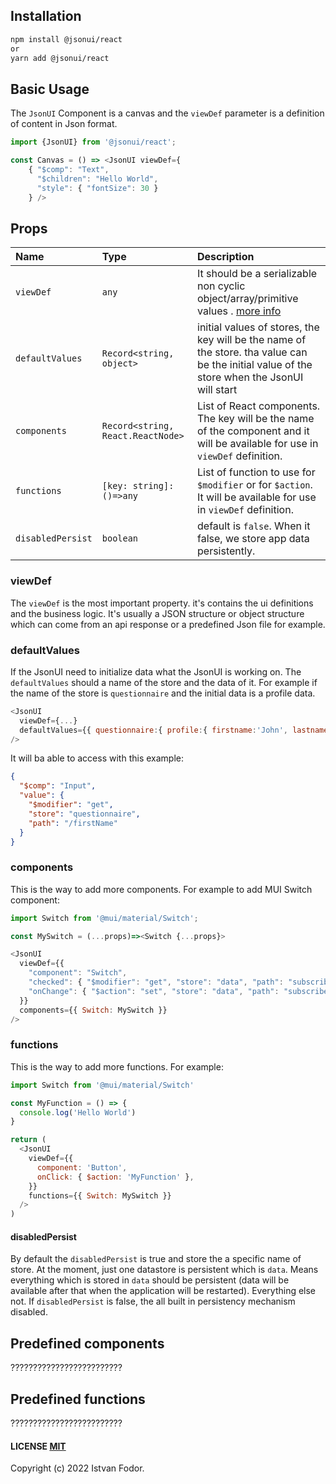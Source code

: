 ## Installation

```bash
npm install @jsonui/react
or
yarn add @jsonui/react
```

## Basic Usage

The `JsonUI` Component is a canvas and the `viewDef` parameter is a definition of content in Json format.

```js
import {JsonUI} from '@jsonui/react';

const Canvas = () => <JsonUI viewDef={
    { "$comp": "Text",
      "$children": "Hello World",
      "style": { "fontSize": 30 }
    } />
```

## Props

| Name              | Type                              | Description                                                                                                                                 |
| :---------------- | :-------------------------------- | :------------------------------------------------------------------------------------------------------------------------------------------ |
| `viewDef`         | `any`                             | It should be a serializable non cyclic object/array/primitive values . [more info](./api-json)                                              |
| `defaultValues`   | `Record<string, object>`          | initial values of stores, the key will be the name of the store. tha value can be the initial value of the store when the JsonUI will start |
| `components`      | `Record<string, React.ReactNode>` | List of React components. The key will be the name of the component and it will be available for use in `viewDef` definition.               |
| `functions`       | `[key: string]: ()=>any`          | List of function to use for `$modifier` or for `$action`. It will be available for use in `viewDef` definition.                             |
| `disabledPersist` | `boolean`                         | default is `false`. When it false, we store app data persistently.                                                                          |

### viewDef

The `viewDef` is the most important property. it's contains the ui definitions and the business logic. It's usually a JSON structure or object structure which can come from an api response or a predefined Json file for example.

### defaultValues

If the JsonUI need to initialize data what the JsonUI is working on. The `defaultValues` should a name of the store and the data of it. For example if the name of the store is `questionnaire` and the initial data is a profile data.

```js
<JsonUI
  viewDef={...}
  defaultValues={{ questionnaire:{ profile:{ firstname:'John', lastname:'Down' }}}}
/>
```

It will ba able to access with this example:

```json
{
  "$comp": "Input",
  "value": {
    "$modifier": "get",
    "store": "questionnaire",
    "path": "/firstName"
  }
}
```

### components

This is the way to add more components. For example to add MUI Switch component:

```js
import Switch from '@mui/material/Switch';

const MySwitch = (...props)=><Switch {...props}>

<JsonUI
  viewDef={{
    "component": "Switch",
    "checked": { "$modifier": "get", "store": "data", "path": "subscribe" },
    "onChange": { "$action": "set", "store": "data", "path": "subscribe" }
  }}
  components={{ Switch: MySwitch }}
/>
```

### functions

This is the way to add more functions. For example:

```js
import Switch from '@mui/material/Switch'

const MyFunction = () => {
  console.log('Hello World')
}

return (
  <JsonUI
    viewDef={{
      component: 'Button',
      onClick: { $action: 'MyFunction' },
    }}
    functions={{ Switch: MySwitch }}
  />
)
```

#### disabledPersist

By default the `disabledPersist` is true and store the a specific name of store. At the moment, just one datastore is persistent which is `data`. Means everything which is stored in `data` should be persistent (data will be available after that when the application will be restarted). Everything else not. If `disabledPersist` is false, the all built in persistency mechanism disabled.

## Predefined components

?????????????????????????

## Predefined functions

?????????????????????????

#### LICENSE [MIT](LICENSE)

Copyright (c) 2022 Istvan Fodor.
